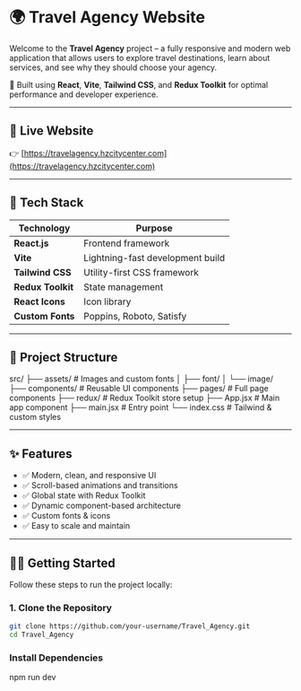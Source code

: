 # 🌍 Travel Agency Website

Welcome to the **Travel Agency** project – a fully responsive and modern web application that allows users to explore travel destinations, learn about services, and see why they should choose your agency.

🧭 Built using **React**, **Vite**, **Tailwind CSS**, and **Redux Toolkit** for optimal performance and developer experience.

---

## 🔗 Live Website

👉 [https://travelagency.hzcitycenter.com](https://travelagency.hzcitycenter.com)

---

## 🚀 Tech Stack

| Technology        | Purpose                          |
| ----------------- | -------------------------------- |
| **React.js**      | Frontend framework               |
| **Vite**          | Lightning-fast development build |
| **Tailwind CSS**  | Utility-first CSS framework      |
| **Redux Toolkit** | State management                 |
| **React Icons**   | Icon library                     |
| **Custom Fonts**  | Poppins, Roboto, Satisfy         |

---

## 📂 Project Structure

src/ ├── assets/ # Images and custom fonts │ ├── font/ │ └── image/ ├── components/ # Reusable UI components ├── pages/ # Full page components ├── redux/ # Redux Toolkit store setup ├── App.jsx # Main app component ├── main.jsx # Entry point └── index.css # Tailwind & custom styles

---

## ✨ Features

- ✅ Modern, clean, and responsive UI
- ✅ Scroll-based animations and transitions
- ✅ Global state with Redux Toolkit
- ✅ Dynamic component-based architecture
- ✅ Custom fonts & icons
- ✅ Easy to scale and maintain

---

## 🧑‍💻 Getting Started

Follow these steps to run the project locally:

### 1. Clone the Repository

```bash
git clone https://github.com/your-username/Travel_Agency.git
cd Travel_Agency
```
### Install Dependencies
npm run dev